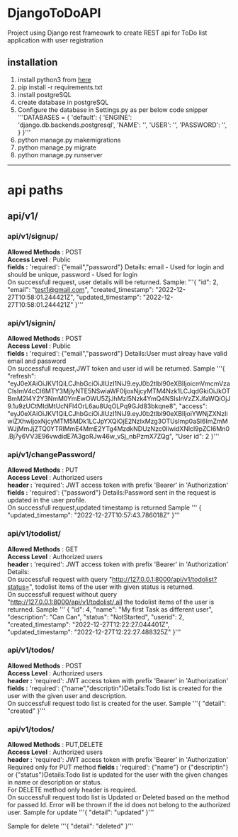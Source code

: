 # DjangoToDoAPI
Project using Django rest frameowrk to create REST api for ToDo list application with user registration

## installation
1. install python3 from <a href="https://www.python.or
g/" target="_blank">here</a> 
2. pip install -r requirements.txt
3. install postgreSQL
4. create database in postgreSQL
5. Configure the database in Settings.py as per below code snipper
  '''DATABASES = {
    'default': {
        'ENGINE': 'django.db.backends.postgresql',
        'NAME': '<databasename>',
        'USER': '<owner of database>',
        'PASSWORD': '<password for owner of DB>',
    }
    }'''
6. python manage.py makemigrations
7. python manage.py migrate
8. python manage.py runserver
---
# api paths
## api/v1/
### api/v1/signup/
**Allowed Methods** : POST
<br>**Access Level** : Public
<br>**fields :** 'required': {"email","password"} Details: email - Used for login and should be unique, password - Used for login
<br>On successfull request, user details will be returned.
  Sample: 
  '''{
    "id": 2,
    "email": "test1@gmail.com",
    "created_timestamp": "2022-12-27T10:58:01.244421Z",
    "updated_timestamp": "2022-12-27T10:58:01.244421Z"
  }'''

### api/v1/signin/
**Allowed Methods** : POST
<br>**Access Level** :  Public
<br>**fields :** 'required':  {"email","password"} Details:User must alreay have valid email and password
<br>On successfull request,JWT token and user id will be returned.
  Sample
  '''{
    "refresh": "eyJ0eXAiOiJKV1QiLCJhbGciOiJIUzI1NiJ9.eyJ0b2tlbl90eXBlIjoicmVmcmVzaCIsImV4cCI6MTY3MjIyNTE5NSwiaWF0IjoxNjcyMTM4Nzk1LCJqdGkiOiJkOTBmM2I4Y2Y3NmM0YmEwOWU5ZjJhMzI5Nzk4YmQ4NSIsInVzZXJfaWQiOjJ9.1u9zUCtMIdMtUcNFl4OrL6au8UqOLPq9GJd83bkqne8",
    "access": "eyJ0eXAiOiJKV1QiLCJhbGciOiJIUzI1NiJ9.eyJ0b2tlbl90eXBlIjoiYWNjZXNzIiwiZXhwIjoxNjcyMTM5MDk1LCJpYXQiOjE2NzIxMzg3OTUsImp0aSI6ImZmMWJjMmJjZTQ0YTRlMmE4MmE2YTg4MzdkNDUzNzc0IiwidXNlcl9pZCI6Mn0.Bj7y6VV3E96vwdidE7A3goRJw46w_vSj_nbPzmX7ZQg",
    "User id": 2
    }'''


### api/v1/changePassword/
**Allowed Methods** : PUT
<br>**Access Level** : Authorized users
<br>**header :** 'required': JWT access token with prefix 'Bearer' in 'Authorization'
<br>**fields :** 'required':  {"password"} Details:Password sent in the request is updated in the user profile.
<br>On successfull request,updated timestamp is returned
  Sample
    ''' {
    "updated_timestamp": "2022-12-27T10:57:43.786018Z"
      }'''

### api/v1/todolist/
**Allowed Methods** : GET
<br>**Access Level** : Authorized users
<br>**header :** 'required': JWT access token with prefix 'Bearer' in 'Authorization'
Details:
<br>On successfull request with query "http://127.0.0.1:8000/api/v1/todolist?status=<status>", todolist items of the user with given status is returned.
<br>On successfull request without query "http://127.0.0.1:8000/api/v1/todolist/,all the todolist items of the user is returned.
  Sample
  ''' {
        "id": 4,
        "name": "My first Task as different user",
        "description": "Can Can",
        "status": "NotStarted",
        "userid": 2,
        "created_timestamp": "2022-12-27T12:22:27.044401Z",
        "updated_timestamp": "2022-12-27T12:22:27.488325Z"
    }'''


### api/v1/todos/
**Allowed Methods** : POST
<br>**Access Level** : Authorized users
<br>**header :** 'required': JWT access token with prefix 'Bearer' in 'Authorization'
<br>**fields :** 'required':  {"name","descriptin"}Details:Todo list is created for the user with the given user and description.
<br>On successfull request todo list is created for the user.
  Sample
  '''{
    "detail": "created"
     }'''  
     
 ### api/v1/todos/<id>
**Allowed Methods** : PUT,DELETE
<br>**Access Level** : Authorized users
<br>**header :** 'required': JWT access token with prefix 'Bearer' in 'Authorization'
<br>Required only for PUT method **fields :** 'required':  {"name"} or {"descriptin"} or {"status"}Details:Todo list is updated for the user with the given changes in name or description or status.
<br>For DELETE method only header is required.
<br>On successfull request  todo list is Updated or Deleted based on the method for passed Id. Error will be thrown if the id does not belong to the authorized user.
  Sample for update
  '''{
    "detail": "updated"
     }'''  

  Sample for delete
  '''{
    "detail": "deleted"
     }''' 


